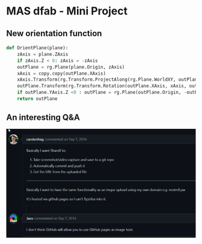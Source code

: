 # MAS dfab - Mini Project



## New orientation function

```Python
def OrientPlane(plane):
    zAxis = plane.ZAxis
    if zAxis.Z < 0: zAxis = -zAxis
    outPlane = rg.Plane(plane.Origin, zAxis)
    xAxis = copy.copy(outPlane.XAxis)
    xAxis.Transform(rg.Transform.ProjectAlong(rg.Plane.WorldXY, outPlane.YAxis))
    outPlane.Transform(rg.Transform.Rotation(outPlane.XAxis, xAxis, outPlane.Origin))
    if outPlane.YAxis.Z <0 : outPlane = rg.Plane(outPlane.Origin, -outPlane.XAxis, -outPlane.YAxis)
    return outPlane
```

## An interesting Q&A

![](13_MASdfab_MiniProject/13_MASdfab_MiniProject_2022-12-07-09-54-22.png)